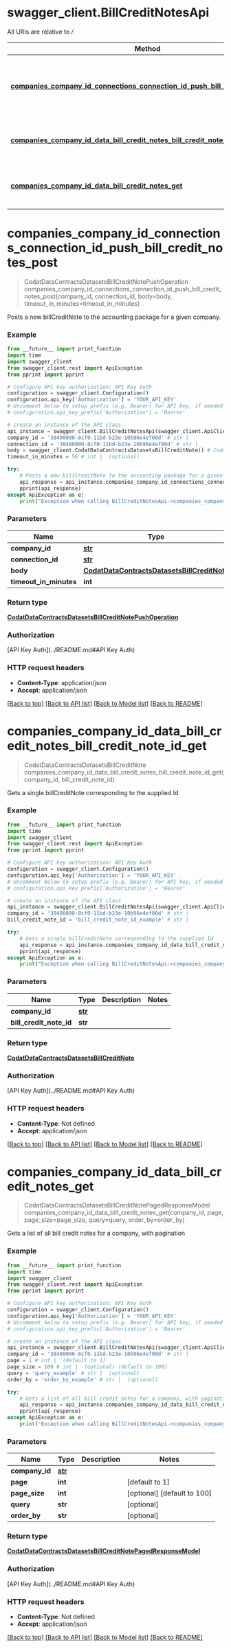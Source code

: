 # swagger_client.BillCreditNotesApi

All URIs are relative to */*

Method | HTTP request | Description
------------- | ------------- | -------------
[**companies_company_id_connections_connection_id_push_bill_credit_notes_post**](BillCreditNotesApi.md#companies_company_id_connections_connection_id_push_bill_credit_notes_post) | **POST** /companies/{companyId}/connections/{connectionId}/push/billCreditNotes | Posts a new billCreditNote to the accounting package for a given company.
[**companies_company_id_data_bill_credit_notes_bill_credit_note_id_get**](BillCreditNotesApi.md#companies_company_id_data_bill_credit_notes_bill_credit_note_id_get) | **GET** /companies/{companyId}/data/billCreditNotes/{billCreditNoteId} | Gets a single billCreditNote corresponding to the supplied Id
[**companies_company_id_data_bill_credit_notes_get**](BillCreditNotesApi.md#companies_company_id_data_bill_credit_notes_get) | **GET** /companies/{companyId}/data/billCreditNotes | Gets a list of all bill credit notes for a company, with pagination

# **companies_company_id_connections_connection_id_push_bill_credit_notes_post**
> CodatDataContractsDatasetsBillCreditNotePushOperation companies_company_id_connections_connection_id_push_bill_credit_notes_post(company_id, connection_id, body=body, timeout_in_minutes=timeout_in_minutes)

Posts a new billCreditNote to the accounting package for a given company.

### Example
```python
from __future__ import print_function
import time
import swagger_client
from swagger_client.rest import ApiException
from pprint import pprint

# Configure API key authorization: API Key Auth
configuration = swagger_client.Configuration()
configuration.api_key['Authorization'] = 'YOUR_API_KEY'
# Uncomment below to setup prefix (e.g. Bearer) for API key, if needed
# configuration.api_key_prefix['Authorization'] = 'Bearer'

# create an instance of the API class
api_instance = swagger_client.BillCreditNotesApi(swagger_client.ApiClient(configuration))
company_id = '38400000-8cf0-11bd-b23e-10b96e4ef00d' # str | 
connection_id = '38400000-8cf0-11bd-b23e-10b96e4ef00d' # str | 
body = swagger_client.CodatDataContractsDatasetsBillCreditNote() # CodatDataContractsDatasetsBillCreditNote |  (optional)
timeout_in_minutes = 56 # int |  (optional)

try:
    # Posts a new billCreditNote to the accounting package for a given company.
    api_response = api_instance.companies_company_id_connections_connection_id_push_bill_credit_notes_post(company_id, connection_id, body=body, timeout_in_minutes=timeout_in_minutes)
    pprint(api_response)
except ApiException as e:
    print("Exception when calling BillCreditNotesApi->companies_company_id_connections_connection_id_push_bill_credit_notes_post: %s\n" % e)
```

### Parameters

Name | Type | Description  | Notes
------------- | ------------- | ------------- | -------------
 **company_id** | [**str**](.md)|  | 
 **connection_id** | [**str**](.md)|  | 
 **body** | [**CodatDataContractsDatasetsBillCreditNote**](CodatDataContractsDatasetsBillCreditNote.md)|  | [optional] 
 **timeout_in_minutes** | **int**|  | [optional] 

### Return type

[**CodatDataContractsDatasetsBillCreditNotePushOperation**](CodatDataContractsDatasetsBillCreditNotePushOperation.md)

### Authorization

[API Key Auth](../README.md#API Key Auth)

### HTTP request headers

 - **Content-Type**: application/json
 - **Accept**: application/json

[[Back to top]](#) [[Back to API list]](../README.md#documentation-for-api-endpoints) [[Back to Model list]](../README.md#documentation-for-models) [[Back to README]](../README.md)

# **companies_company_id_data_bill_credit_notes_bill_credit_note_id_get**
> CodatDataContractsDatasetsBillCreditNote companies_company_id_data_bill_credit_notes_bill_credit_note_id_get(company_id, bill_credit_note_id)

Gets a single billCreditNote corresponding to the supplied Id

### Example
```python
from __future__ import print_function
import time
import swagger_client
from swagger_client.rest import ApiException
from pprint import pprint

# Configure API key authorization: API Key Auth
configuration = swagger_client.Configuration()
configuration.api_key['Authorization'] = 'YOUR_API_KEY'
# Uncomment below to setup prefix (e.g. Bearer) for API key, if needed
# configuration.api_key_prefix['Authorization'] = 'Bearer'

# create an instance of the API class
api_instance = swagger_client.BillCreditNotesApi(swagger_client.ApiClient(configuration))
company_id = '38400000-8cf0-11bd-b23e-10b96e4ef00d' # str | 
bill_credit_note_id = 'bill_credit_note_id_example' # str | 

try:
    # Gets a single billCreditNote corresponding to the supplied Id
    api_response = api_instance.companies_company_id_data_bill_credit_notes_bill_credit_note_id_get(company_id, bill_credit_note_id)
    pprint(api_response)
except ApiException as e:
    print("Exception when calling BillCreditNotesApi->companies_company_id_data_bill_credit_notes_bill_credit_note_id_get: %s\n" % e)
```

### Parameters

Name | Type | Description  | Notes
------------- | ------------- | ------------- | -------------
 **company_id** | [**str**](.md)|  | 
 **bill_credit_note_id** | **str**|  | 

### Return type

[**CodatDataContractsDatasetsBillCreditNote**](CodatDataContractsDatasetsBillCreditNote.md)

### Authorization

[API Key Auth](../README.md#API Key Auth)

### HTTP request headers

 - **Content-Type**: Not defined
 - **Accept**: application/json

[[Back to top]](#) [[Back to API list]](../README.md#documentation-for-api-endpoints) [[Back to Model list]](../README.md#documentation-for-models) [[Back to README]](../README.md)

# **companies_company_id_data_bill_credit_notes_get**
> CodatDataContractsDatasetsBillCreditNotePagedResponseModel companies_company_id_data_bill_credit_notes_get(company_id, page, page_size=page_size, query=query, order_by=order_by)

Gets a list of all bill credit notes for a company, with pagination

### Example
```python
from __future__ import print_function
import time
import swagger_client
from swagger_client.rest import ApiException
from pprint import pprint

# Configure API key authorization: API Key Auth
configuration = swagger_client.Configuration()
configuration.api_key['Authorization'] = 'YOUR_API_KEY'
# Uncomment below to setup prefix (e.g. Bearer) for API key, if needed
# configuration.api_key_prefix['Authorization'] = 'Bearer'

# create an instance of the API class
api_instance = swagger_client.BillCreditNotesApi(swagger_client.ApiClient(configuration))
company_id = '38400000-8cf0-11bd-b23e-10b96e4ef00d' # str | 
page = 1 # int |  (default to 1)
page_size = 100 # int |  (optional) (default to 100)
query = 'query_example' # str |  (optional)
order_by = 'order_by_example' # str |  (optional)

try:
    # Gets a list of all bill credit notes for a company, with pagination
    api_response = api_instance.companies_company_id_data_bill_credit_notes_get(company_id, page, page_size=page_size, query=query, order_by=order_by)
    pprint(api_response)
except ApiException as e:
    print("Exception when calling BillCreditNotesApi->companies_company_id_data_bill_credit_notes_get: %s\n" % e)
```

### Parameters

Name | Type | Description  | Notes
------------- | ------------- | ------------- | -------------
 **company_id** | [**str**](.md)|  | 
 **page** | **int**|  | [default to 1]
 **page_size** | **int**|  | [optional] [default to 100]
 **query** | **str**|  | [optional] 
 **order_by** | **str**|  | [optional] 

### Return type

[**CodatDataContractsDatasetsBillCreditNotePagedResponseModel**](CodatDataContractsDatasetsBillCreditNotePagedResponseModel.md)

### Authorization

[API Key Auth](../README.md#API Key Auth)

### HTTP request headers

 - **Content-Type**: Not defined
 - **Accept**: application/json

[[Back to top]](#) [[Back to API list]](../README.md#documentation-for-api-endpoints) [[Back to Model list]](../README.md#documentation-for-models) [[Back to README]](../README.md)

